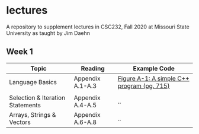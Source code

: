 # lectures
A repository to supplement lectures in CSC232, Fall 2020 at Missouri State University as taught by Jim Daehn

## Week 1

Topic | Reading | Example Code
------|---------|-------------
Language Basics | Appendix A.1-A.3 | [Figure A-1: A simple C++ program (pg. 715)](src/review/fig-a1.cpp)
      |         |                  | [Listing A-1: A program that contains a function declaration (pg. 727)](src/review/listing-a1.cpp)
Selection & Iteration Statements | Appendix A.4-A.5| .. 
Arrays, Strings & Vectors | Appendix A.6-A.8 | ..
